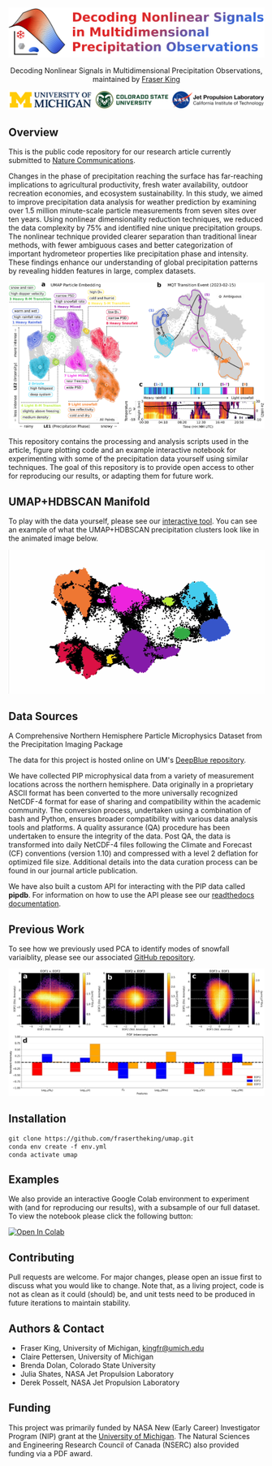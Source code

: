 <div align="center">

![logo](https://github.com/frasertheking/umap/blob/main/images/banner.png?raw=true)

Decoding Nonlinear Signals in Multidimensional Precipitation Observations, maintained by [Fraser King](https://frasertheking.com/)

![logos](https://github.com/frasertheking/umap/blob/main/images/logos.png?raw=true)

</div>

## Overview

This is the public code repository for our research article currently submitted to [Nature Communications](https://www.nature.com/ncomms/).

Changes in the phase of precipitation reaching the surface has far-reaching implications to agricultural productivity, fresh water availability, outdoor recreation economies, and ecosystem sustainability. In this study, we aimed to improve precipitation data analysis for weather prediction by examining over 1.5 million minute-scale particle measurements from seven sites over ten years. Using nonlinear dimensionality reduction techniques, we reduced the data complexity by 75% and identified nine unique precipitation groups. The nonlinear technique provided clearer separation than traditional linear methods, with fewer ambiguous cases and better categorization of important hydrometeor properties like precipitation phase and intensity. These findings enhance our understanding of global precipitation patterns by revealing hidden features in large, complex datasets.

![overview](https://github.com/frasertheking/umap/blob/main/images/overview.png?raw=true)

This repository contains the processing and analysis scripts used in the article, figure plotting code and an example interactive notebook for experimenting with some of the precipitation data yourself using similar techniques. The goal of this repository is to provide open access to other for reproducing our results, or adapting them for future work.

## UMAP+HDBSCAN Manifold

To play with the data yourself, please see our [interactive tool](https://frasertheking.com/interactive/). You can see an example of what the UMAP+HDBSCAN precipitation clusters look like in the animated image below.

![animated](https://github.com/frasertheking/umap/blob/main/images/animated.gif?raw=true)

## Data Sources

A Comprehensive Northern Hemisphere Particle Microphysics Dataset from the Precipitation Imaging Package

The data for this project is hosted online on UM's [DeepBlue repository](https://deepblue.lib.umich.edu/data/concern/data_sets/kk91fm40r?locale=en).

We have collected PIP microphysical data from a variety of measurement locations across the northern hemisphere. Data originally in a proprietary ASCII format has been converted to the more universally recognized NetCDF-4 format for ease of sharing and compatibility within the academic community. The conversion process, undertaken using a combination of bash and Python, ensures broader compatibility with various data analysis tools and platforms. A quality assurance (QA) procedure has been undertaken to ensure the integrity of the data. Post QA, the data is transformed into daily NetCDF-4 files following the Climate and Forecast (CF) conventions (version 1.10) and compressed with a level 2 deflation for optimized file size. Additional details into the data curation process can be found in our journal article publication.

We have also built a custom API for interacting with the PIP data called **pipdb**. For information on how to use the API please see our [readthedocs documentation](https://pipdb.readthedocs.io/en/latest/).

## Previous Work

To see how we previously used PCA to identify modes of snowfall variaiblity, please see our associated [GitHub repository](https://github.com/frasertheking/snowfall_pca).

![pca](https://github.com/frasertheking/umap/blob/main/images/pca.png?raw=true)

## Installation

    git clone https://github.com/frasertheking/umap.git
    conda env create -f env.yml
    conda activate umap

## Examples

We also provide an interactive Google Colab environment to experiment with (and for reproducing our results), with a subsample of our full dataset. To view the notebook please click the following button:

[![Open In Colab](https://colab.research.google.com/assets/colab-badge.svg)](https://colab.research.google.com/drive/1bESVTHSmwZEdv5MyZQIRvarMJIhmWOMF?usp=share_link)

## Contributing

Pull requests are welcome. For major changes, please open an issue first to discuss what you would like to change. Note that, as a living project, code is not as clean as it could (should) be, and unit tests need to be produced in future iterations to maintain stability.

## Authors & Contact

- Fraser King, University of Michigan, kingfr@umich.edu
- Claire Pettersen, University of Michigan
- Brenda Dolan, Colorado State University
- Julia Shates, NASA Jet Propulsion Laboratory
- Derek Posselt, NASA Jet Propulsion Laboratory

## Funding
This project was primarily funded by NASA New (Early Career) Investigator Program (NIP) grant at the [University of Michigan](https://umich.edu). The Natural Sciences and Engineering Research Council of Canada (NSERC) also provided funding via a PDF award.
